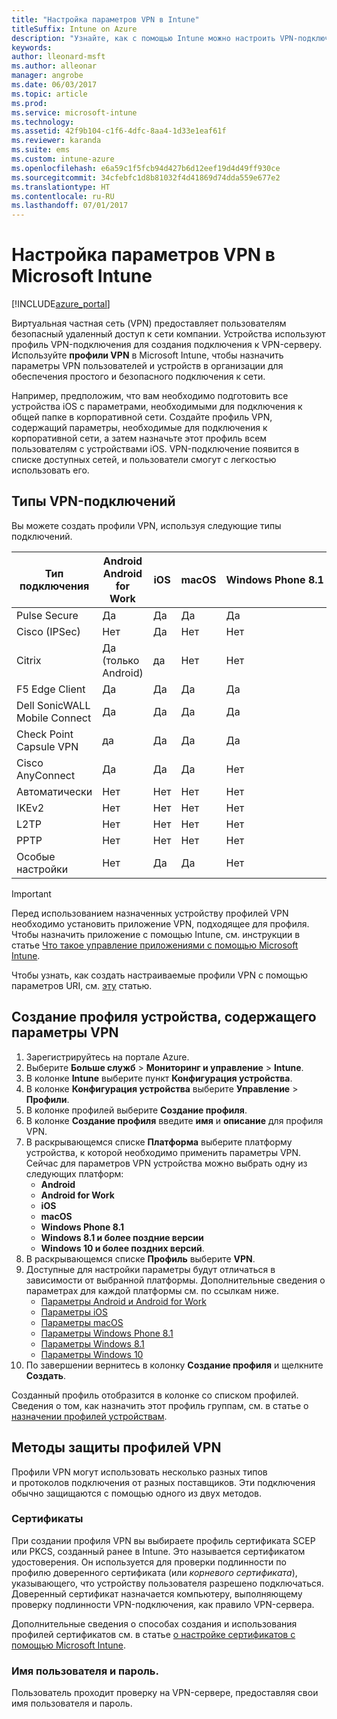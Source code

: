 ```yaml
---
title: "Настройка параметров VPN в Intune"
titleSuffix: Intune on Azure
description: "Узнайте, как с помощью Intune можно настроить VPN-подключения на управляемых устройствах.\""
keywords: 
author: lleonard-msft
ms.author: alleonar
manager: angrobe
ms.date: 06/03/2017
ms.topic: article
ms.prod: 
ms.service: microsoft-intune
ms.technology: 
ms.assetid: 42f9b104-c1f6-4dfc-8aa4-1d33e1eaf61f
ms.reviewer: karanda
ms.suite: ems
ms.custom: intune-azure
ms.openlocfilehash: e6a59c1f5fcb94d427b6d12eef19d4d49ff930ce
ms.sourcegitcommit: 34cfebfc1d8b81032f4d41869d74dda559e677e2
ms.translationtype: HT
ms.contentlocale: ru-RU
ms.lasthandoff: 07/01/2017
---
```

# <a name="how-to-configure-vpn-settings-in-microsoft-intune"></a>Настройка параметров VPN в Microsoft Intune

[!INCLUDE[azure_portal](./includes/azure_portal.md)]

Виртуальная частная сеть (VPN) предоставляет пользователям безопасный удаленный доступ к сети компании. Устройства используют профиль VPN-подключения для создания подключения к VPN-серверу. Используйте **профили VPN** в Microsoft Intune, чтобы назначить параметры VPN пользователей и устройств в организации для обеспечения простого и безопасного подключения к сети.

Например, предположим, что вам необходимо подготовить все устройства iOS с параметрами, необходимыми для подключения к общей папке в корпоративной сети. Создайте профиль VPN, содержащий параметры, необходимые для подключения к корпоративной сети, а затем назначьте этот профиль всем пользователям с устройствами iOS. VPN-подключение появится в списке доступных сетей, и пользователи смогут с легкостью использовать его.

## <a name="vpn-connection-types"></a>Типы VPN-подключений

Вы можете создать профили VPN, используя следующие типы подключений.

|Тип подключения|Android<br>Android for Work|iOS|macOS|Windows Phone 8.1|Windows 8.1|Windows 10|
|-|-|-|-|-|-|-|
|Pulse Secure|Да|Да|Да|Да|Да|да|
|Cisco (IPSec)|Нет|Да|Нет|Нет|Нет|Нет|
|Citrix|Да (только Android)|да|Нет|Нет|Нет|Нет|
|F5 Edge Client|Да|Да|Да|Да|Да|Да|
|Dell SonicWALL Mobile Connect|Да|Да|Да|Да|Да|да|
|Check Point Capsule VPN|да|Да|Да|Да|Да|да|
|Cisco AnyConnect|Да|Да|Да|Нет|Нет|Нет|
|Автоматически|Нет|Нет|Нет|Нет|Нет|да|
|IKEv2|Нет|Нет|Нет|Нет|Нет|Да|
|L2TP|Нет|Нет|Нет|Нет|Нет|да|
|PPTP|Нет|Нет|Нет|Нет|Нет|да|
|Особые настройки|Нет|Да|Да|Нет|Нет|Нет|


> [!IMPORTANT]
> Перед использованием назначенных устройству профилей VPN необходимо установить приложение VPN, подходящее для профиля. Чтобы назначить приложение с помощью Intune, см. инструкции в статье [Что такое управление приложениями с помощью Microsoft Intune](app-management.md).  

Чтобы узнать, как создать настраиваемые профили VPN с помощью параметров URI, см. [эту](custom-vpn-profiles-create.md) статью.     

## <a name="create-a-device-profile-containing-vpn-settings"></a>Создание профиля устройства, содержащего параметры VPN

1. Зарегистрируйтесь на портале Azure.
2. Выберите **Больше служб** > **Мониторинг и управление** > **Intune**.
3. В колонке **Intune** выберите пункт **Конфигурация устройства**.
2. В колонке **Конфигурация устройства** выберите **Управление** > **Профили**.
3. В колонке профилей выберите **Создание профиля**.
4. В колонке **Создание профиля** введите **имя** и **описание** для профиля VPN.
5. В раскрывающемся списке **Платформа** выберите платформу устройства, к которой необходимо применить параметры VPN. Сейчас для параметров VPN устройства можно выбрать одну из следующих платформ:
    - **Android**
    - **Android for Work**
    - **iOS**
    - **macOS**
    - **Windows Phone 8.1**
    - **Windows 8.1 и более поздние версии**
    - **Windows 10 и более поздних версий**.
6. В раскрывающемся списке **Профиль** выберите **VPN**.
7. Доступные для настройки параметры будут отличаться в зависимости от выбранной платформы. Дополнительные сведения о параметрах для каждой платформы см. по ссылкам ниже.
    - [Параметры Android и Android for Work](vpn-settings-android.md)
    - [Параметры iOS](vpn-settings-ios.md)
    - [Параметры macOS](vpn-settings-macos.md)
    - [Параметры Windows Phone 8.1](vpn-settings-windows-phone-8-1.md)
    - [Параметры Windows 8.1](vpn-settings-windows-8-1.md)
    - [Параметры Windows 10](vpn-settings-windows-10.md)
8. По завершении вернитесь в колонку **Создание профиля** и щелкните **Создать**.

Созданный профиль отобразится в колонке со списком профилей.
Сведения о том, как назначить этот профиль группам, см. в статье о [назначении профилей устройствам](device-profile-assign.md).


## <a name="methods-of-securing-vpn-profiles"></a>Методы защиты профилей VPN

Профили VPN могут использовать несколько разных типов и протоколов подключения от разных поставщиков. Эти подключения обычно защищаются с помощью одного из двух методов.

### <a name="certificates"></a>Сертификаты

При создании профиля VPN вы выбираете профиль сертификата SCEP или PKCS, созданный ранее в Intune. Это называется сертификатом удостоверения. Он используется для проверки подлинности по профилю доверенного сертификата (или *корневого сертификата*), указывающего, что устройству пользователя разрешено подключаться. Доверенный сертификат назначается компьютеру, выполняющему проверку подлинности VPN-подключения, как правило VPN-сервера.

Дополнительные сведения о способах создания и использования профилей сертификатов см. в статье [о настройке сертификатов с помощью Microsoft Intune](certificates-configure.md).

### <a name="user-name-and-password"></a>Имя пользователя и пароль.

Пользователь проходит проверку на VPN-сервере, предоставляя свои имя пользователя и пароль.
